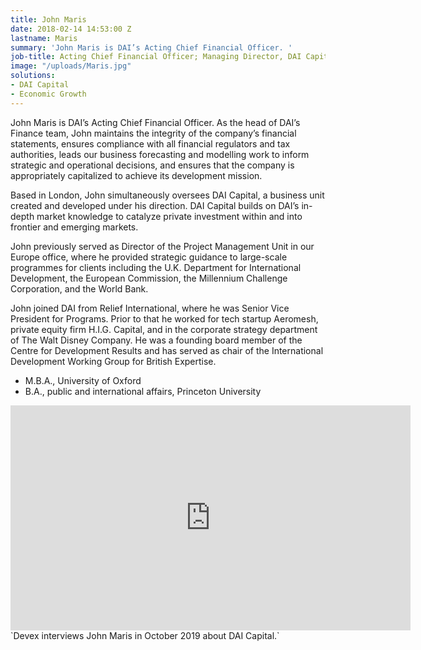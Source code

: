 ```yaml
---
title: John Maris
date: 2018-02-14 14:53:00 Z
lastname: Maris
summary: 'John Maris is DAI’s Acting Chief Financial Officer. '
job-title: Acting Chief Financial Officer; Managing Director, DAI Capital
image: "/uploads/Maris.jpg"
solutions:
- DAI Capital
- Economic Growth
---
```


John Maris is DAI’s Acting Chief Financial Officer. As the head of DAI’s Finance team, John maintains the integrity of the company’s financial statements, ensures compliance with all financial regulators and tax authorities, leads our business forecasting and modelling work to inform strategic and operational decisions, and ensures that the company is appropriately capitalized to achieve its development mission. 

Based in London, John simultaneously oversees DAI Capital, a business unit created and developed under his direction. DAI Capital builds on DAI’s in-depth market knowledge to catalyze private investment within and into frontier and emerging markets.

John previously served as Director of the Project Management Unit in our Europe office, where he provided strategic guidance to large-scale programmes for clients including the U.K. Department for International Development, the European Commission, the Millennium Challenge Corporation, and the World Bank. 

John joined DAI from Relief International, where he was Senior Vice President for Programs. Prior to that he worked for tech startup Aeromesh, private equity firm H.I.G. Capital, and in the corporate strategy department of The Walt Disney Company. He was a founding board member of the Centre for Development Results and has served as chair of the International Development Working Group for British Expertise.

* M.B.A., University of Oxford
* B.A., public and international affairs, Princeton University

<iframe src="https://player.vimeo.com/video/369894308" width="640" height="360" frameborder="0" allow="autoplay; fullscreen" allowfullscreen></iframe>`Devex interviews John Maris in October 2019 about DAI Capital.`